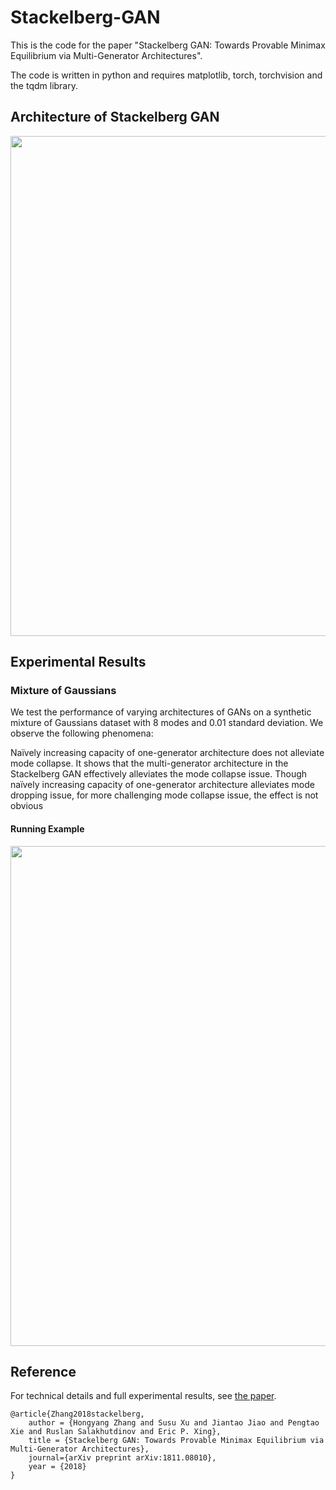 # Stackelberg-GAN
This is the code for the paper "Stackelberg GAN: Towards Provable Minimax Equilibrium via Multi-Generator Architectures".

The code is written in python and requires matplotlib, torch, torchvision and the tqdm library.

## Architecture of Stackelberg GAN
<p align="center">
    <img src="/images/archtecture.png" width="800"\>
</p>

## Experimental Results

### Mixture of Gaussians

We test the performance of varying architectures of GANs on a synthetic mixture of Gaussians dataset with 8 modes and 0.01 standard deviation. We observe the following phenomena:

Naïvely increasing capacity of one-generator architecture does not alleviate mode collapse. It shows
that the multi-generator architecture in the Stackelberg GAN effectively alleviates the mode collapse issue.
Though naïvely increasing capacity of one-generator architecture alleviates mode dropping issue, for more
challenging mode collapse issue, the effect is not obvious

#### Running Example
<p align="center">
    <img src="example.png" width="800"\>
</p>

## Reference
For technical details and full experimental results, see [the paper](https://arxiv.org/abs/1811.08010).
```
@article{Zhang2018stackelberg, 
	author = {Hongyang Zhang and Susu Xu and Jiantao Jiao and Pengtao Xie and Ruslan Salakhutdinov and Eric P. Xing}, 
	title = {Stackelberg GAN: Towards Provable Minimax Equilibrium via Multi-Generator Architectures}, 
	journal={arXiv preprint arXiv:1811.08010},
	year = {2018}
}
